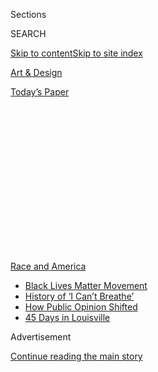 <div id="app">

<div>

<div>

<div>

<div class="NYTAppHideMasthead css-1q2w90k e1suatyy0">

<div class="section css-ui9rw0 e1suatyy2">

<div class="css-eph4ug er09x8g0">

<div class="css-6n7j50">

</div>

<span class="css-1dv1kvn">Sections</span>

<div class="css-10488qs">

<span class="css-1dv1kvn">SEARCH</span>

</div>

[Skip to content](#site-content)[Skip to site index](#site-index)

</div>

<div id="masthead-section-label" class="css-1wr3we4 eaxe0e00">

[Art &
Design](https://www.nytimes3xbfgragh.onion/section/arts/design)

</div>

<div class="css-10698na e1huz5gh0">

</div>

</div>

<div id="masthead-bar-one" class="section hasLinks css-15hmgas e1csuq9d3">

<div class="css-uqyvli e1csuq9d0">

</div>

<div class="css-1uqjmks e1csuq9d1">

</div>

<div class="css-9e9ivx">

[](https://myaccount.nytimes3xbfgragh.onion/auth/login?response_type=cookie&client_id=vi)

</div>

<div class="css-1bvtpon e1csuq9d2">

[Today’s
Paper](https://www.nytimes3xbfgragh.onion/section/todayspaper)

</div>

</div>

</div>

</div>

<div data-aria-hidden="false">

<div id="site-content" data-role="main">

<div>

<div class="css-1aor85t" style="opacity:0.000000001;z-index:-1;visibility:hidden">

<div class="css-1hqnpie">

<div class="css-epjblv">

<span class="css-17xtcya">[Art &
Design](/section/arts/design)</span><span class="css-x15j1o">|</span><span class="css-fwqvlz">Turmoil
After a Museum Deletes ‘Black Lives Matter’ From
Postings</span>

</div>

<div class="css-k008qs">

<div class="css-1iwv8en">

<span class="css-18z7m18"></span>

<div>

</div>

</div>

<span class="css-1n6z4y">https://nyti.ms/2XtNYU7</span>

<div class="css-1705lsu">

<div class="css-4xjgmj">

<div class="css-4skfbu" data-role="toolbar" data-aria-label="Social Media Share buttons, Save button, and Comments Panel with current comment count" data-testid="share-tools">

  - 
  - 
  - 
  - 
    
    <div class="css-6n7j50">
    
    </div>

  - 

</div>

</div>

</div>

</div>

</div>

</div>

<div id="NYT_TOP_BANNER_REGION" class="css-13pd83m">

<div>

<div id="styln-prism-menu-1590763508878" class="section interactive-content interactive-size-medium css-1edisqu">

<div class="css-17ih8de interactive-body">

<div id="scroll-container" class="css-1gj85ro">

[<span class="styln-title-wrap"><span class="css-1pje3qr">Race
and</span><span class="css-1pje3qr">
America</span></span>](https://www.nytimes3xbfgragh.onion/news-event/george-floyd-protests-minneapolis-new-york-los-angeles?action=click&pgtype=Article&state=default&region=TOP_BANNER&context=storylines_menu)

  - [Black Lives Matter
    Movement](https://www.nytimes3xbfgragh.onion/interactive/2020/07/03/us/george-floyd-protests-crowd-size.html?action=click&pgtype=Article&state=default&region=TOP_BANNER&context=storylines_menu)
  - [History of ‘I Can’t
    Breathe’](https://www.nytimes3xbfgragh.onion/interactive/2020/06/28/us/i-cant-breathe-police-arrest.html?action=click&pgtype=Article&state=default&region=TOP_BANNER&context=storylines_menu)
  - [How Public Opinion
    Shifted](https://www.nytimes3xbfgragh.onion/interactive/2020/06/10/upshot/black-lives-matter-attitudes.html?action=click&pgtype=Article&state=default&region=TOP_BANNER&context=storylines_menu)
  - [45 Days in
    Louisville](https://www.nytimes3xbfgragh.onion/interactive/2020/07/16/us/black-lives-matter-protests-louisville-breonna-taylor.html?action=click&pgtype=Article&state=default&region=TOP_BANNER&context=storylines_menu)

</div>

</div>

</div>

</div>

</div>

<div id="top-wrapper" class="css-1sy8kpn">

<div id="top-slug" class="css-l9onyx">

Advertisement

</div>

[Continue reading the main
story](#after-top)

<div class="ad top-wrapper" style="text-align:center;height:100%;display:block;min-height:250px">

<div id="top" class="place-ad" data-position="top" data-size-key="top">

</div>

</div>

<div id="after-top">

</div>

</div>

<div>

<div id="sponsor-wrapper" class="css-1hyfx7x">

<div id="sponsor-slug" class="css-19vbshk">

Supported by

</div>

[Continue reading the main
story](#after-sponsor)

<div id="sponsor" class="ad sponsor-wrapper" style="text-align:center;height:100%;display:block">

</div>

<div id="after-sponsor">

</div>

</div>

<div class="css-186x18t">

</div>

<div class="css-1vkm6nb ehdk2mb0">

# Turmoil After a Museum Deletes ‘Black Lives Matter’ From Postings

</div>

The director of the Seattle Children’s Museum faced a strike and an
internal inquiry after she edited staff postings, citing fund-raising
and other concerns.

<div class="css-79elbk" data-testid="photoviewer-wrapper">

<div class="css-z3e15g" data-testid="photoviewer-wrapper-hidden">

</div>

<div class="css-1a48zt4 ehw59r15" data-testid="photoviewer-children">

![<span class="css-16f3y1r e13ogyst0" data-aria-hidden="true">Staff at
the Seattle Children’s Museum posted this list of books that feature
anti-racist messaging in May. Hours later, they found that certain parts
had been deleted, like the phrase “Black Lives Matter.” The label at the
top right was added by
staff.</span><span class="css-cnj6d5 e1z0qqy90" itemprop="copyrightHolder"><span class="css-1ly73wi e1tej78p0">Credit...</span><span><span>-</span></span></span>](https://static01.graylady3jvrrxbe.onion/images/2020/08/05/arts/04pulldown3/04pulldown3-articleLarge.jpg?quality=75&auto=webp&disable=upscale)

</div>

</div>

<div class="css-18e8msd">

<div class="css-vp77d3 epjyd6m0">

<div class="css-1baulvz">

By [<span class="css-1baulvz last-byline" itemprop="name">Julia
Jacobs</span>](https://www.nytimes3xbfgragh.onion/by/julia-jacobs)

</div>

</div>

  - Aug. 4,
    2020

  - 
    
    <div class="css-4xjgmj">
    
    <div class="css-d8bdto" data-role="toolbar" data-aria-label="Social Media Share buttons, Save button, and Comments Panel with current comment count" data-testid="share-tools">
    
      - 
      - 
      - 
      - 
        
        <div class="css-6n7j50">
        
        </div>
    
      - 
    
    </div>
    
    </div>

</div>

</div>

<div class="section meteredContent css-1r7ky0e" name="articleBody" itemprop="articleBody">

<div class="css-1fanzo5 StoryBodyCompanionColumn">

<div class="css-53u6y8">

In the wake of the police killing of George Floyd and the protests that
followed, institutions of every kind worked to figure out what they
wanted to say.

What sort of public statement should a shoe company release about racial
injustice? How about a university? A theater?

At the Seattle Children’s Museum, staff members decided to post lists of
children’s books online that were anti-racist in their messaging and
featured joyful stories about Black children and their families.

Another social media post featured a museum program where children
create their own “support signs,” not unlike the signs that activists
bring to demonstrations, but typically softer. One declared “I love
everything,” with drawings of heart-shaped balloons and peace signs.

</div>

</div>

<div class="css-1fanzo5 StoryBodyCompanionColumn">

<div class="css-53u6y8">

All of the posts started with a declaration: Black Lives Matter.

Until they didn’t.

Hours after the postings on Instagram and Facebook on May 30, all
mentions of the phrase “Black Lives Matter” had been edited out of the
captions.

The museum’s executive director explained her rationale for the
deletions a couple of days later on a staff video call that participants
taped. Christi Stapleton Keith, the director, said she personally
believed in the message of Black Lives Matter but the institution had a
process and needed to create a message “that the museum could all agree
on as an organization.”“And what happens” she went on, “if we lose
funding? What happens if we lose donors? All of those considerations
have to be considered when we write the language around this.”

The deletions and the call that followed created a crisis at the
children’s museum that is still unraveling more than two months later.
Nine employees of the museum, which had been operating online only
because of the pandemic, almost immediately went on strike.

“At that moment I was prepared to never come back,” said Maya Burton,
who, at the time, worked in the museum’s education department.

Two weeks ago, those nine employees were laid off, though the museum
said it was a preplanned layoff related to the exhaustion of its funds
from the federal Paycheck Protection Program and “in no way tied to
recent developments.”

</div>

</div>

<div class="css-1fanzo5 StoryBodyCompanionColumn">

<div class="css-53u6y8">

Now an outside investigator hired by the board of trustees is
interviewing former and current employees as part of an inquiry into the
social media incident.

Ms. Stapleton Keith, who has run the museum since 2017, has been placed
on paid leave until its conclusion. In an email, she declined an
interview request, saying that she could not go into specifics because
of the ongoing investigation.

“I do want to underscore that the Seattle Children’s Museum and myself,
personally, do support Black Lives Matter and have long put forth
educational programming for children that supports a more diverse,
inclusive and equitable society,” she said.

In a statement released after the layoffs in July, the museum sought to
explain the controversy: “Because the content dealt with sensitive
topics and had been posted without typical discussion, review or
approval from S.C.M. leadership, it was revised and references to Black
Lives Matter were temporarily removed until a wider group of museum
stakeholders could be consulted to ensure our messaging accurately
represented our educational content.”

</div>

</div>

<div class="css-79elbk" data-testid="photoviewer-wrapper">

<div class="css-z3e15g" data-testid="photoviewer-wrapper-hidden">

</div>

<div class="css-1a48zt4 ehw59r15" data-testid="photoviewer-children">

![<span class="css-16f3y1r e13ogyst0" data-aria-hidden="true">The board
of trustees of the children’s museum hired an outside investigator to
get to the root of what happened with the Black Lives Matter
posts.</span><span class="css-cnj6d5 e1z0qqy90" itemprop="copyrightHolder"><span class="css-1ly73wi e1tej78p0">Credit...</span><span>Seattle
Children's
Museum</span></span>](https://static01.graylady3jvrrxbe.onion/images/2020/08/05/arts/04pulldown-02/04pulldown-02-articleLarge.jpg?quality=75&auto=webp&disable=upscale)

</div>

</div>

<div class="css-1fanzo5 StoryBodyCompanionColumn">

<div class="css-53u6y8">

In an email, the chair of the museum’s board of trustees, Andrew
Mathews, said that “prospective loss of donors would never change our
fundamental commitment to equity and social justice.”

</div>

</div>

<div class="css-1fanzo5 StoryBodyCompanionColumn">

<div class="css-53u6y8">

The museum, which once featured a staff of 20, is now operating with
five people. It had laid off most of its workers earlier in the spring
as the pandemic bore down on Seattle, and it became clear that it would
be a while before children and families would converge on its vast
playground of hands-on activities, like the grocery store where visitors
can pick out imitation food items.

During the months of the pandemic, though, the museum’s Instagram
account had become a virtual stand-in for its programming, filling up
over the weeks with science demonstrations about wind energy and
composting, or cooking programs that showed children how to make “heart
healthy chocolate pudding.”

One former employee who often appeared as a host of the videos, Mimi
Santos, said that it felt natural for the museum to post lists of books
that dovetailed with the racial justice protests sweeping the country.
The lists included titles like [“Not My Idea: A Book About
Whiteness”](https://anastasiahigginbotham.com/not-my-idea/) and [“My
Hair Is a
Garden,”](https://www.albertwhitman.com/book/my-hair-is-a-garden/) a
picture book about a Black girl learning the beauty of natural hair.

When Ms. Santos heard that Ms. Stapleton Keith did not approve of what
had been posted, she said that she told her supervisor that, “If you
take it down you’re telling the families that we serve and your front
facing staff, who are majority people of color, you’re telling us that
you don’t care.”

(Mr. Mathews said in an email that there were “varying accounts” of the
timeline for when staffers expressed opposition to the idea of altering
the posts.)

By the time the staff logged onto their computers to join the Zoom call
with the director in June, they had a list of demands for their bosses,
among them, that Ms. Stapleton Keith make a public apology and an
explanation as to why the posts were edited.

</div>

</div>

<div class="css-1fanzo5 StoryBodyCompanionColumn">

<div class="css-53u6y8">

Ms. Stapleton Keith sought to explain what had happened on the call. She
said that the social media posts hadn’t gone through the proper
processes and apologized for the “hurt all around because of the way
these posts were handled.”

She told the staff that while “I don’t think any of us disagree with the
language around Black Lives Matter,” releasing such a statement required
more group consultation, as well as board approval.

A former employee who wrote the captions for the posts, Meg Hesketh,
said that she did not realize that writing “Black Lives Matter” in a
social media post would require a review process — or end up causing
such a stir. She said that many members of the museum staff wore pins on
their vests that say Black Lives Matter.

Particularly upsetting, several staff members said, was the suggestion
that the tone of the postings needed to be modified so as to not upset
donors. The museum says that about 40 percent of its budget, which was
roughly $1.3 million in 2018, is contributed.

“My thought was that then we need to find better funding,” Anthony
Noceda, a former employee, said in an interview. “If their values don’t
align with that, then we don’t need their money.”

Mr. Mathews, the board chair, said that the investigator had also been
tasked with looking into what employees had recently identified as
ongoing problems with how staffers of color were treated at the museum.
He said that the board was “taking the hurt that our community feels
very seriously.”

</div>

</div>

<div class="css-1fanzo5 StoryBodyCompanionColumn">

<div class="css-53u6y8">

Ms. Burton said that, even if there is a chance some staff will be hired
back, she had decided not to return and headed home to Florida, where
she lived before moving to Seattle to attend college in 2012. On Sunday,
she was in the middle of the drive, when she reflected on the tumult of
recent months.

“It’s sad because I was sure that this was going to be my forever job,”
said Ms. Burton, who is Black. “But this is about people’s lives. It’s
about my life, the lives of my family and friends.”

Since the controversy erupted in early June, the museum has used the
phrase “Black Lives Matter” several times on its social media accounts
and in its public statements. A [new
page](https://thechildrensmuseum.org/black-lives-matter/)on its website
is called “Because Black Lives Matter.”

*Alain Delaqueriere contributed research.*

</div>

</div>

</div>

<div>

</div>

<div>

</div>

<div>

</div>

<div>

<div id="bottom-wrapper" class="css-1ede5it">

<div id="bottom-slug" class="css-l9onyx">

Advertisement

</div>

[Continue reading the main
story](#after-bottom)

<div id="bottom" class="ad bottom-wrapper" style="text-align:center;height:100%;display:block;min-height:90px">

</div>

<div id="after-bottom">

</div>

</div>

</div>

</div>

</div>

## Site Index

<div>

</div>

## Site Information Navigation

  - [© <span>2020</span> <span>The New York Times
    Company</span>](https://help.nytimes3xbfgragh.onion/hc/en-us/articles/115014792127-Copyright-notice)

<!-- end list -->

  - [NYTCo](https://www.nytco.com/)
  - [Contact
    Us](https://help.nytimes3xbfgragh.onion/hc/en-us/articles/115015385887-Contact-Us)
  - [Work with us](https://www.nytco.com/careers/)
  - [Advertise](https://nytmediakit.com/)
  - [T Brand Studio](http://www.tbrandstudio.com/)
  - [Your Ad
    Choices](https://www.nytimes3xbfgragh.onion/privacy/cookie-policy#how-do-i-manage-trackers)
  - [Privacy](https://www.nytimes3xbfgragh.onion/privacy)
  - [Terms of
    Service](https://help.nytimes3xbfgragh.onion/hc/en-us/articles/115014893428-Terms-of-service)
  - [Terms of
    Sale](https://help.nytimes3xbfgragh.onion/hc/en-us/articles/115014893968-Terms-of-sale)
  - [Site
    Map](https://spiderbites.nytimes3xbfgragh.onion)
  - [Help](https://help.nytimes3xbfgragh.onion/hc/en-us)
  - [Subscriptions](https://www.nytimes3xbfgragh.onion/subscription?campaignId=37WXW)

</div>

</div>

</div>

</div>
